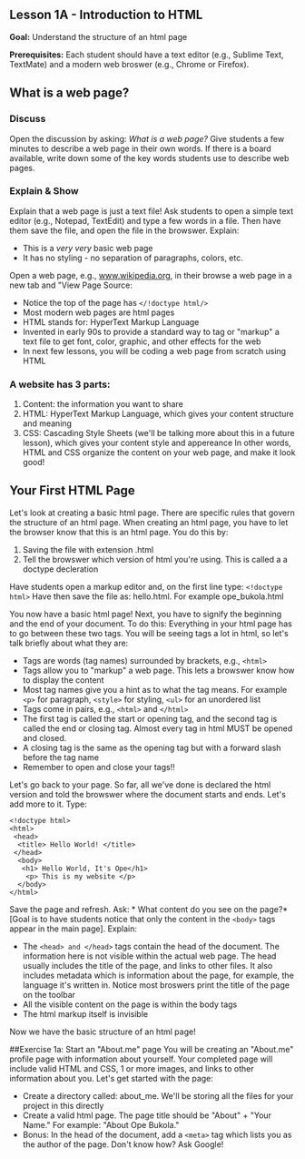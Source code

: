 ## Lesson 1A - Introduction to HTML
**Goal:** Understand the structure of an html page

**Prerequisites:** Each student should have a text editor (e.g., Sublime Text, TextMate) and a modern web broswer (e.g., Chrome or Firefox). 

## What is a web page?

### Discuss ###
Open the discussion by asking: *What is a web page?* Give students a few minutes to describe a web page in their own words. If there is a board available, write down some of the key words students use to describe web pages. 


### Explain & Show ###
Explain that a web page is just a text file! Ask students to open a simple text editor (e.g., Notepad, TextEdit) and type a few words in a file. Then have them save the file, and open the file in the browswer. Explain:

* This is a *very very* basic web page
* It has no styling - no separation of paragraphs, colors, etc.


Open a web page, e.g., www.wikipedia.org, in their browse a web page in a new tab and "View Page Source:

* Notice the top of the page has `</!doctype html/>`
* Most modern web pages are html pages
* HTML stands for: HyperText Markup Language
* Invented in early 90s to provide a standard way to tag or "markup" a text file to get font, color, graphic, and other effects for the web
* In next few lessons, you will be coding a web page from scratch using HTML

### A website has 3 parts: ###
1. Content: the information you want to share
2. HTML: HyperText Markup Language, which gives your content structure and meaning
3. CSS: Cascading Style Sheets (we'll be talking more about this in a future lesson), which gives your content style and appereance 
In other words, HTML and CSS organize the content on your web page, and make it look good!


## Your First HTML Page ##

Let's look at creating a basic html page. There are specific rules that govern the structure of an html page. When creating an html page, you have to let the browser know that this is an html page. You do this by:

1. Saving the file with extension .html
2. Tell the browswer which version of html you're using. This is called a a doctype decleration 

Have students open a markup editor and, on the first line type:
 `<!doctype html>` Have then save the file as: hello.html. For example ope_bukola.html

 You now have a basic html page! Next, you have to signify the beginning and the end of your document. To do this:
 	<html>
 	</html>
Everything in your html page has to go between these two tags. You will be seeing tags a lot in html, so let's talk briefly about what they are: 
* Tags are words (tag names) surrounded by brackets, e.g., `<html>`
* Tags allow you to "markup" a web page. This lets a browswer know how to display the content
* Most tag names give you a hint as to what the tag means. For example `<p>` for paragraph, `<style>` for styling, `<ul>` for an unordered list
* Tags come in pairs, e.g., `<html>` and `</html>`
* The first tag is called the start or opening tag, and the second tag is called the end or closing tag. Almost every tag in html MUST be opened and closed. 
* A closing tag is the same as the opening tag but with a forward slash before the tag name
* Remember to open and close your tags!!

Let's go back to your page. So far, all we've done is declared the html version and told the browswer where the document starts and ends. Let's add more to it. Type:

	<!doctype html>
	<html>
	 <head>
	  <title> Hello World! </title>
	 </head>
	  <body>
	   <h1> Hello World, It's Ope</h1>
	    <p> This is my website </p>
	  </body>
	</html>

Save the page and refresh. Ask: * What content do you see on the page?* [Goal is to have students notice that only the content in the `<body>` tags appear in the main page]. Explain:

* The `<head> and </head>` tags contain the head of the document. The information here is not visible within the actual web page. The head usually includes the title of the page, and links to other files. It also includes metadata which is information about the page, for example, the language it's written in.  Notice most broswers print the title of the page on the toolbar
* All the visible content on the page is within the body tags
* The html markup itself is invisible

Now we have the basic structure of an html page!

##Exercise 1a: Start an "About.me" page
You will be creating an "About.me" profile page with information about yourself. Your completed page will include valid HTML and CSS, 1 or more images, and links to other information about you. Let's get started with the page:

* Create a directory called: about_me. We'll be storing all the files for your project in this directly
* Create a valid html page. The page title should be "About" + "Your Name." For example: "About Ope Bukola." 
* Bonus: In the head of the document, add a `<meta>` tag which lists you as the author of the page. Don't know how? Ask Google!
